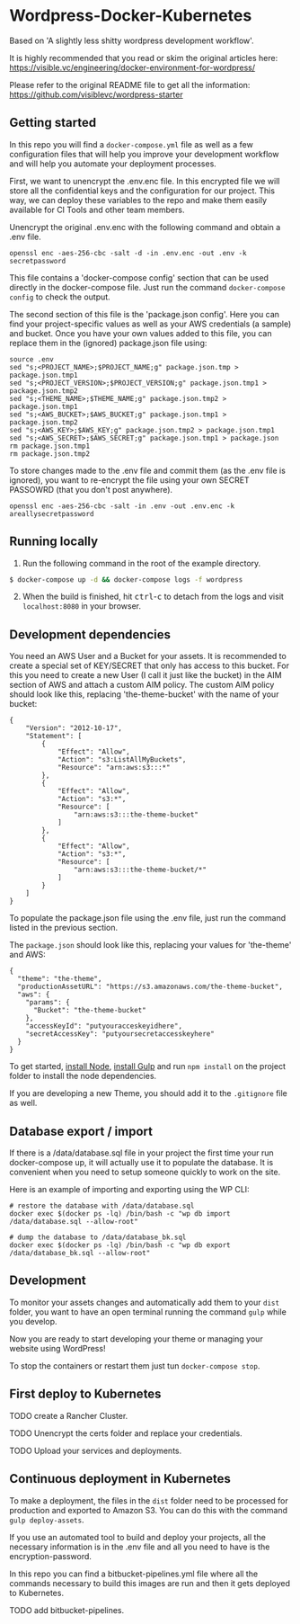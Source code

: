 # Wordpress-Docker-Kubernetes

Based on 'A slightly less shitty wordpress development workflow'. 

It is highly recommended that you read or skim the original articles here:  
https://visible.vc/engineering/docker-environment-for-wordpress/

Please refer to the original README file to get all the information:  
https://github.com/visiblevc/wordpress-starter

## Getting started

In this repo you will find a `docker-compose.yml` file as well as a few configuration files that will help you improve your development workflow and will help you automate your deployment processes.

First, we want to unencrypt the .env.enc file. In this encrypted file we will store all the confidential keys and the configuration for our project. This way, we can deploy these variables to the repo and make them easily available for CI Tools and other team members.

Unencrypt the original .env.enc with the following command and obtain a .env file.
```
openssl enc -aes-256-cbc -salt -d -in .env.enc -out .env -k secretpassword
```

This file contains a 'docker-compose config' section that can be used directly in the docker-compose file. Just run the command `docker-compose config` to check the output.

The second section of this file is the 'package.json config'. Here you can find your project-specific values as well as your AWS credentials (a sample) and bucket. Once you have your own values added to this file, you can replace them in the (ignored) package.json file using:
```
source .env
sed "s;<PROJECT_NAME>;$PROJECT_NAME;g" package.json.tmp > package.json.tmp1
sed "s;<PROJECT_VERSION>;$PROJECT_VERSION;g" package.json.tmp1 > package.json.tmp2
sed "s;<THEME_NAME>;$THEME_NAME;g" package.json.tmp2 > package.json.tmp1
sed "s;<AWS_BUCKET>;$AWS_BUCKET;g" package.json.tmp1 > package.json.tmp2
sed "s;<AWS_KEY>;$AWS_KEY;g" package.json.tmp2 > package.json.tmp1
sed "s;<AWS_SECRET>;$AWS_SECRET;g" package.json.tmp1 > package.json
rm package.json.tmp1
rm package.json.tmp2
```

To store changes made to the .env file and commit them (as the .env file is ignored), you want to re-encrypt the file using your own SECRET PASSOWRD (that you don't post anywhere).
```
openssl enc -aes-256-cbc -salt -in .env -out .env.enc -k areallysecretpassword
```

## Running locally

1. Run the following command in the root of the example directory.
```sh
$ docker-compose up -d && docker-compose logs -f wordpress
```

2. When the build is finished, hit <kbd>ctrl</kbd>-<kbd>c</kbd> to detach from the logs and visit `localhost:8080` in your browser.

## Development dependencies

You need an AWS User and a Bucket for your assets. It is recommended to create a special set of KEY/SECRET that only has access to this bucket. For this you need to create a new User (I call it just like the bucket) in the AIM section of AWS and attach a custom AIM policy. The custom AIM policy should look like this, replacing 'the-theme-bucket' with the name of your bucket:

```
{
    "Version": "2012-10-17",
    "Statement": [
        {
            "Effect": "Allow",
            "Action": "s3:ListAllMyBuckets",
            "Resource": "arn:aws:s3:::*"
        },
        {
            "Effect": "Allow",
            "Action": "s3:*",
            "Resource": [
                "arn:aws:s3:::the-theme-bucket"
            ]
        },
        {
            "Effect": "Allow",
            "Action": "s3:*",
            "Resource": [
                "arn:aws:s3:::the-theme-bucket/*"
            ]
        }
    ]
}
```

To populate the package.json file using the .env file, just run the command listed in the previous section.

The `package.json` should look like this, replacing your values for 'the-theme' and AWS:

```
{
  "theme": "the-theme",
  "productionAssetURL": "https://s3.amazonaws.com/the-theme-bucket",
  "aws": {
    "params": {
      "Bucket": "the-theme-bucket"
    },
    "accessKeyId": "putyouracceskeyidhere",
    "secretAccessKey": "putyoursecretaccesskeyhere"
  }
}
```

To get started, [install Node](https://nodejs.org/en/download/), [install Gulp](https://github.com/gulpjs/gulp/blob/master/docs/getting-started.md) and run `npm install` on the project folder to install the node dependencies.

If you are developing a new Theme, you should add it to the `.gitignore` file as well.

## Database export / import

If there is a /data/database.sql file in your project the first time your run docker-compose up, it will actually use it to populate the database. It is convenient when you need to setup someone quickly to work on the site.

Here is an example of importing and exporting using the WP CLI:  
```
# restore the database with /data/database.sql
docker exec $(docker ps -lq) /bin/bash -c "wp db import /data/database.sql --allow-root"

# dump the database to /data/database_bk.sql
docker exec $(docker ps -lq) /bin/bash -c "wp db export /data/database_bk.sql --allow-root"
```

## Development

To monitor your assets changes and automatically add them to your `dist` folder, you want to have an open terminal running the command `gulp` while you develop.

Now you are ready to start developing your theme or managing your website using WordPress!

To stop the containers or restart them just tun `docker-compose stop`.

## First deploy to Kubernetes

TODO create a Rancher Cluster.

TODO Unencrypt the certs folder and replace your credentials.

TODO Upload your services and deployments.

## Continuous deployment in Kubernetes

To make a deployment, the files in the `dist` folder need to be processed for production and exported to Amazon S3. You can do this with the command `gulp deploy-assets`. 

If you use an automated tool to build and deploy your projects, all the necessary information is in the .env file and all you need to have is the encryption-password.

In this repo you can find a bitbucket-pipelines.yml file where all the commands necessary to build this images are run and then it gets deployed to Kubernetes.

TODO add bitbucket-pipelines.

